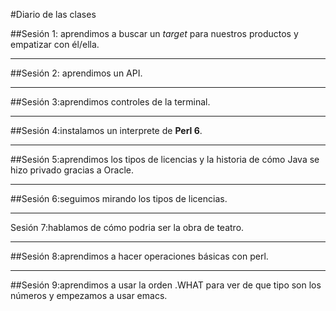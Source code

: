 #Diario de las clases

##Sesión 1: aprendimos a buscar un *target* para nuestros productos y empatizar con él/ella.
***
##Sesión 2: aprendimos un API.
***
##Sesión 3:aprendimos controles de la terminal.
***
##Sesión 4:instalamos un interprete de **Perl 6**.
***
##Sesión 5:aprendimos los tipos de licencias y la historia de cómo Java se hizo privado gracias a 
Oracle.
***
##Sesión 6:seguimos mirando los tipos de licencias.
***
Sesión 7:hablamos de cómo podria ser la obra de teatro.
***
##Sesión 8:aprendimos a hacer operaciones básicas con perl.
***
##Sesión 9:aprendimos a usar la orden .WHAT para ver de que tipo son los números y empezamos 
a usar emacs.



